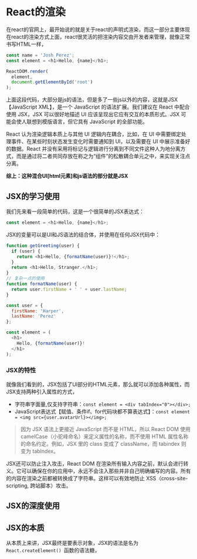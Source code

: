 # React的渲染
在react的官网上，最开始说的就是关于react的声明式渲染，而这一部分主要体现在react的渲染方式上面，react很灵活的把渲染内容交由开发者来管理，就像正常书写HTML一样，
````js
const name = 'Josh Perez';
const element = <h1>Hello, {name}</h1>;

ReactDOM.render(
  element,
  document.getElementById('root')
);
````
上面这段代码，大部分是js的语法，但是多了一些js以外的内容，这就是JSX【JavaScript XML】，是一个 JavaScript 的语法扩展。我们建议在 React 中配合使用 JSX，JSX 可以很好地描述 UI 应该呈现出它应有交互的本质形式。JSX 可能会使人联想到模版语言，但它具有 JavaScript 的全部功能。

React 认为渲染逻辑本质上与其他 UI 逻辑内在耦合，比如，在 UI 中需要绑定处理事件、在某些时刻状态发生变化时需要通知到 UI，以及需要在 UI 中展示准备好的数据。React 并没有采用将标记与逻辑进行分离到不同文件这种人为地分离方式，而是通过将二者共同存放在称之为“组件”的松散耦合单元之中，来实现关注点分离。

**综上：这种混合UI[html元素]和js语法的部分就是JSX**

## JSX的学习使用
我们先来看一段简单的代码，这是一个很简单的JSX表达式：
````js
const element = <h1>Hello, {name}</h1>;
````
JSX的变量可以是UI和JS语法的结合体，并使用在任何JSX代码中：
````js
function getGreeting(user) {
  if (user) {
    return <h1>Hello, {formatName(user)}!</h1>;
  }
  return <h1>Hello, Stranger.</h1>;
}
// 复杂一点的使用
function formatName(user) {
  return user.firstName + ' ' + user.lastName;
}

const user = {
  firstName: 'Harper',
  lastName: 'Perez'
};

const element = (
  <h1>
    Hello, {formatName(user)}!
  </h1>
);
````
### JSX的特性

就像我们看到的，JSX包括了UI部分的HTML元素，那么就可以添加各种属性，而JSX支持两种引入属性的方式，
* 字符串字面量,仅支持字符串：`const element = <div tabIndex="0"></div>;`
* JavaScript表达式【赋值、条件if、for代码块都不算表达式】：`const element = <img src={user.avatarUrl}></img>;`

> 因为 JSX 语法上更接近 JavaScript 而不是 HTML，所以 React DOM 使用 camelCase（小驼峰命名）来定义属性的名称，而不使用 HTML 属性名称的命名约定。例如，JSX 里的 class 变成了 className，而 tabindex 则变为 tabIndex。

JSX还可以防止注入攻击，React DOM 在渲染所有输入内容之前，默认会进行转义。它可以确保在你的应用中，永远不会注入那些并非自己明确编写的内容。所有的内容在渲染之前都被转换成了字符串。这样可以有效地防止 XSS（cross-site-scripting, 跨站脚本）攻击。


## JSX的深度使用


## JSX的本质
从本质上来讲，JSX最终是要表示对象，JSX的语法是名为 `React.createElement() `函数的语法糖，


